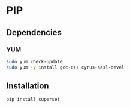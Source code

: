 # PIP

## Dependencies

### YUM

```sh
sudo yum check-update
sudo yum -y install gcc-c++ cyrus-sasl-devel
```

## Installation

```sh
pip install superset
```
